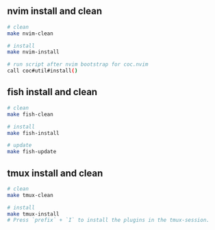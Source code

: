 ## nvim install and clean

```bash
# clean
make nvim-clean

# install
make nvim-install

# run script after nvim bootstrap for coc.nvim
call coc#util#install()
```

## fish install and clean

```bash
# clean
make fish-clean

# install
make fish-install

# update
make fish-update
```

## tmux install and clean

```bash
# clean
make tmux-clean

# install
make tmux-install
# Press `prefix` + `I` to install the plugins in the tmux-session.
```

